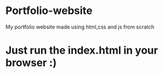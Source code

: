# Portfolio-website
My portfolio website made using html,css and js from scratch
<h1>Just run the index.html in your browser :)</h1>
